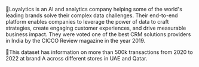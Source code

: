 🎥Loyalytics is an AI and analytics company helping some of the world's leading brands solve their complex data challenges. Their end-to-end platform enables companies to leverage the power of data to craft strategies, create engaging customer experiences, and drive measurable business impact. They were voted one of the best CRM solutions providers in India by the CICCO Review magazine in the year 2019.


🎥This dataset has information on more than 500k transactions from 2020 to 2022 at brand A across different stores in UAE and Qatar. 




